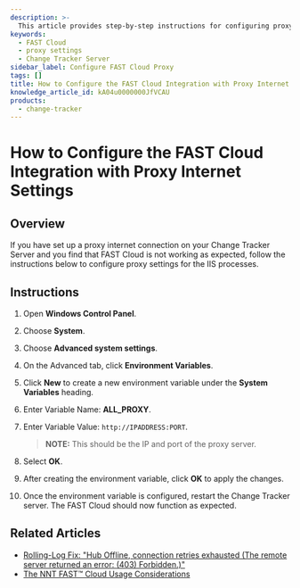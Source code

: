 ```yaml
---
description: >-
  This article provides step-by-step instructions for configuring proxy settings for the FAST Cloud integration on a Change Tracker Server.
keywords:
  - FAST Cloud
  - proxy settings
  - Change Tracker Server
sidebar_label: Configure FAST Cloud Proxy
tags: []
title: How to Configure the FAST Cloud Integration with Proxy Internet Settings
knowledge_article_id: kA04u0000000JfVCAU
products:
  - change-tracker
---
```


# How to Configure the FAST Cloud Integration with Proxy Internet Settings

## Overview

If you have set up a proxy internet connection on your Change Tracker Server and you find that FAST Cloud is not working as expected, follow the instructions below to configure proxy settings for the IIS processes.

## Instructions

1. Open **Windows Control Panel**.
2. Choose **System**.
3. Choose **Advanced system settings**.
4. On the Advanced tab, click **Environment Variables**.
5. Click **New** to create a new environment variable under the **System Variables** heading.
6. Enter Variable Name: **ALL_PROXY**.
7. Enter Variable Value: `http://IPADDRESS:PORT`.

   > **NOTE:** This should be the IP and port of the proxy server.

8. Select **OK**.
9. After creating the environment variable, click **OK** to apply the changes.
10. Once the environment variable is configured, restart the Change Tracker server. The FAST Cloud should now function as expected.

## Related Articles

- [Rolling-Log Fix: "Hub Offline, connection retries exhausted (The remote server returned an error: (403) Forbidden.)"](https://helpcenter.netwrix.com/bundle/z-kb-articles-salesforce/page/kA04u0000000JfHCAU.html)
- [The NNT FAST™ Cloud Usage Considerations](https://helpcenter.netwrix.com/bundle/z-kb-articles-salesforce/page/kA04u0000000JX7CAM.html)